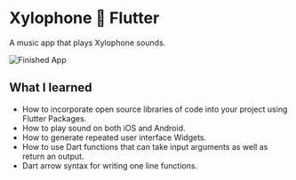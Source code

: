 # Xylophone :musical_score: Flutter

A music app that plays Xylophone sounds.

![Finished App](https://user-images.githubusercontent.com/50670255/69649310-d96a6e80-103a-11ea-9f42-fa4c4899ad85.png)

## What I learned

- How to incorporate open source libraries of code into your project using Flutter Packages.
- How to play sound on both iOS and Android.
- How to generate repeated user interface Widgets.
- How to use Dart functions that can take input arguments as well as return an output.
- Dart arrow syntax for writing one line functions.
